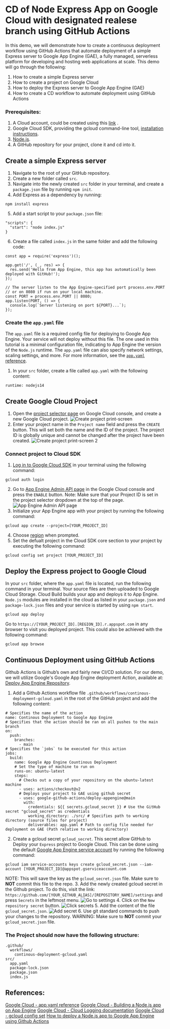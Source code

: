 # CD of Node Express App on Google Cloud with designated realese branch using GitHub Actions

In this demo, we will demonstrate how to create a continuous deployment workflow using GitHub Actions that automate deployment of a simple Express server to Google App Engine (GAE), a fully managed, serverless platform for developing and hosting web applications at scale. This demo will go through the following:
1. How to create a simple Express server
2. How to create a project on Google Cloud
3. How to deploy the Express server to Google App Engine (GAE)
4. How to create a CD workflow to automate deployment using GitHub Actions

### Prerequisites:
1. A Cloud account, could be created using this [link](https://console.cloud.google.com/freetrial?_ga=2.23823484.712324435.1617348446-1668699610.1617348446) .
2. Google Cloud SDK, providing the gcloud command-line tool, [installation instructions](https://cloud.google.com/sdk/docs/install).
3. [Node.js](https://nodejs.org/en/).
4. A GitHub repository for your project, clone it and cd into it.

## Create a simple Express server

1. Navigate to the root of your GitHub repository.
2. Create a new folder called `src`.
3. Navigate into the newly created `src` folder in your terminal, and create a `package.json` file by running `npm init`.
4. Add Express as a dependency by running:
```
npm install express
```
5. Add a start script to your `package.json` file:
```
"scripts": {
  "start": "node index.js"
}
```
6. Create a file called `index.js` in the same folder and add the following code:
```
const app = require('express')();

app.get('/', (_, res) => {
  res.send('Hello from App Engine, this app has automatically been deployed with GitHub!');
});

// The server listen to the App Engine-specified port process.env.PORT
// or on 8080 if run on your local machine.
const PORT = process.env.PORT || 8080;
app.listen(PORT, () => {
  console.log(`Server listening on port ${PORT}...`);
});
```

### Create the `app.yaml` file
The `app.yaml` file is a required config file for deploying to Google App Engine. Your service will not deploy without this file. The one used in this tutorial is a minimal configuration file, indicating to App Engine the version of the `Node.js` runtime. The `app.yaml` file can also specify network settings, scaling settings, and more. For more information, see the [`app.yaml` reference](https://cloud.google.com/appengine/docs/standard/nodejs/config/appref).

1. In your `src` folder, create a file called `app.yaml` with the following content:
```
runtime: nodejs14
```


## Create Google Cloud Project
1. Open the [project selector page](https://console.cloud.google.com/projectselector2/home/dashboard) on Google Cloud console, and create a new Google Cloud project.
![Create project print-screen](./assets/create-project.png)
2. Enter your project name in the `Project name` field and press the `CREATE` button. This will set both the name and the ID of the project. The project ID is globally unique and cannot be changed after the project have been created.
![Create project print-screen 2](./assets/create-project2.png)


### Connect project to Cloud SDK
1. [Log in to Google Cloud SDK](https://cloud.google.com/sdk/docs/authorizing) in your terminal using the following command:
```
gcloud auth login
```
2. Go to [App Engine Admin API page](https://console.cloud.google.com/apis/library/appengine.googleapis.com) in the Google Cloud console and press the `ENABLE` button. Note: Make sure that your Project ID is set in the project selector dropdown at the top of the page.
![App Engine Admin API page](./assets/enable-api.png)
3. Initialize your App Engine app with your project by running the following command:
```
gcloud app create --project=[YOUR_PROJECT_ID]
```
4. Choose [region](https://cloud.google.com/compute/docs/regions-zones) when prompted.
5. Set the defualt project in the Cloud SDK core section to your project by executing the following command:
```
gcloud config set project [YOUR_PROJECT_ID]
```

## Deploy the Express project to Google Cloud

In your `src` folder, where the `app.yaml` file is located, run the following command in your terminal. Your source files are then uploaded to Google Cloud Storage. Cloud Build builds your app and deploys it to App Engine. `Node.js` modules are installed in the cloud as listed in your `package.json` and `package-lock.json` files and your service is started by using `npm start`.
```
gcloud app deploy
```
Go to `https://[YOUR_PROJECT_ID].[REGION_ID].r.appspot.com` in any browser to visit you deployed project. This could also be achieved with the following command:
```
gcloud app browse
```


## Continuous Deployment using GitHub Actions
Github Actions is Github’s own and fairly new CI/CD solution. For our demo, we will utilize Google's Google App Engine deployment Action, available at: [Deploy App Engine Repository](https://github.com/google-github-actions/deploy-appengine).

1. Add a Github Actions workflow file `.github/workflows/continous-deployment-gcloud.yaml` in the root of the GitHub project and add the following content:
```
# Specifies the name of the action
name: Continous Deployment to Google App Engine
# Specifies that the action should be ran on all pushes to the main branch
on:
  push:
    branches:
      - main
# Specifies the `jobs` to be executed for this action
jobs:
  build:
    name: Google App Engine Countinous Deployment
    # Set the type of machine to run on
    runs-on: ubuntu-latest
    steps:
      # Checks out a copy of your repository on the ubuntu-latest machine
      - uses: actions/checkout@v2
      # Deploys your project to GAE using github secret 
      - uses: google-github-actions/deploy-appengine@main
        with:
          credentials: ${{ secrets.gcloud_secret }} # Use the GitHub secret "gcloud_secret" as credentials
          working_directory: ./src/ # Specifies path to working directory (source files for project)
          deliverables: app.yaml # Path to config file needed for deployment on GAE (Path relative to working directory)
```
2. Create a gcloud secret `gcloud_secret`. This secret allow GitHub to Deploy your `Express` project to Google Cloud. This can be done using the default [Google App Engine service account](https://github.com/google-github-actions/deploy-cloud-functions) by running the following command:  
```
gcloud iam service-accounts keys create gcloud_secret.json --iam-account [YOUR_PROJECT_ID]@appspot.gserviceaccount.com
```
NOTE: This will save the key as the `gcloud_secret.json` file. Make sure to **NOT** commit this file to the repo.
3. Add the newly created gcloud secret in the Github project. To do this, visit the link: `https://github.com/[YOUR_GITHUB_ALIAS]/[REPOSITORY_NAME]/settings` and press `Secrets` in the leftmost menu.
![Go to settings](./assets/gcloud-secret1.png)
4. Click on the `New repository secret` button.
![Click secrets](./assets/gcloud-secret2.png)
5. Add the content of the file `gcloud_secret.json`.
![Add secret](./assets/gcloud-secret3.png)
6. Use git standard commands to push your changes to the repository. WARNING: Make sure to **NOT** commit your `gcloud_secret.json` file.

### The Project should now have the following structure: 
```
.github/
  workflows/
    continous-deployment-gcloud.yaml
src/
  app.yaml
  package-lock.json
  package.json
  index.js
```


## References:
[Google Cloud - app.yaml reference](https://cloud.google.com/appengine/docs/standard/nodejs/config/appref)
[Google Cloud - Building a Node.js app on App Engine](https://cloud.google.com/appengine/docs/standard/nodejs/building-app/creating-project)
[Google Cloud - Cloud Logging documentation](https://cloud.google.com/logging/docs/view/overview)
[Google Cloud - gcloud config set](https://cloud.google.com/sdk/gcloud/reference/config/set)
[How to deploy a Node.js app to Google App Engine using Github Actions](https://tomekkolasa.com/how-to-deploy-node-js-app-to-google-app-engine-using-github-actions?fbclid=IwAR0yrWJUW3hfvjEzZA3InR2VOIb8b0gqlC9kWOweSf2aEhJlu4kZjm_cVwA)